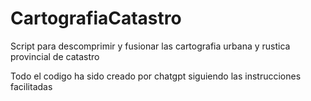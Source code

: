 # CartografiaCatastro
Script para descomprimir y fusionar las cartografia urbana y rustica  provincial de catastro


Todo el codigo ha sido creado por chatgpt siguiendo las instrucciones facilitadas
